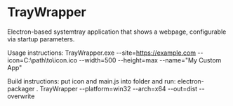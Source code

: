 # TrayWrapper
Electron-based systemtray application that shows a webpage, configurable via startup parameters.

Usage instructions:
TrayWrapper.exe --site=https://example.com --icon=C:\path\to\icon.ico --width=500 --height=max --name="My Custom App"

Build instructions:
put icon and main.js into folder and run: electron-packager . TrayWrapper --platform=win32 --arch=x64 --out=dist --overwrite
